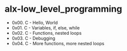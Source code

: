 # alx-low_level_programming
* 0x00. C - Hello, World
* 0x01. C - Variables, if, else, while
* 0x02. C - Functions, nested loops
* 0x03. C - Debugging 
* 0x04. C - More functions, more nested loops 
